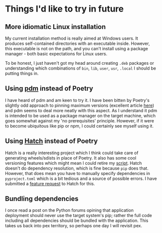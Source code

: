 # Things I'd like to try in future

## More idiomatic Linux installation

My current installation method is really aimed at Windows users. It produces self-contained directories with an executable inside. 
However, this executable is not on the path, and you can't install using a package manager - both basic expectations for Linux users.

To be honest, I just haven't got my head around creating `.deb` packages or understanding which combinations of `bin`, `lib`, `user`, `usr`, `.local` I should be putting things in.

## Using [pdm](https://pdm.fming.dev/) instead of Poetry

I have heard of pdm and am keen to try it. I have been bitten by Poetry's slightly odd approach to pinning maximum versions 
(excellent article [here](https://iscinumpy.dev/post/bound-version-constraints/)) and pdm seems to deal more neatly with this aspect. 
As I understand it pdm is intended to be used as a package manager on the target machine, which goes somewhat against my 'no prerequisites' principle. 
However, if it were to become ubiquitous like pip or npm, I could certainly see myself using it.

## Using [Hatch](https://hatch.pypa.io/latest/) instead of Poetry

Hatch is a really interesting project which I think could take care of generating wheels/sdists in place of Poetry.
It also has some cool versioning features which might mean I could retire my [script](versions.md). 
Hatch doesn't do dependency resolution, which is fine because `pip` does that. 
However, that does mean you have to manually specify dependencies in `pyproject.toml` which is a bit tedious and a source of possible errors.
I have submitted a [feature request](https://github.com/pypa/hatch/discussions/437) to Hatch for this.

## Bundling dependencies

I once read a post on the Python forums opining that application deployment should never use the target system's pip; rather
the full code including all dependencies should be bundled with the application. 
This takes us back into pex territory, so perhaps one day I will revisit pex.